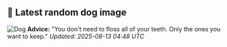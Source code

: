 ## 🐶 Latest random dog image
![Dog](https://images.dog.ceo/breeds/mexicanhairless/n02113978_3220.jpg)
**Advice:** "You don't need to floss all of your teeth. Only the ones you want to keep."
*Updated: 2025-08-13 04:48 UTC*
